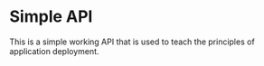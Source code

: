 
# Simple API

This is a simple working API that is used to teach the principles of application deployment.
